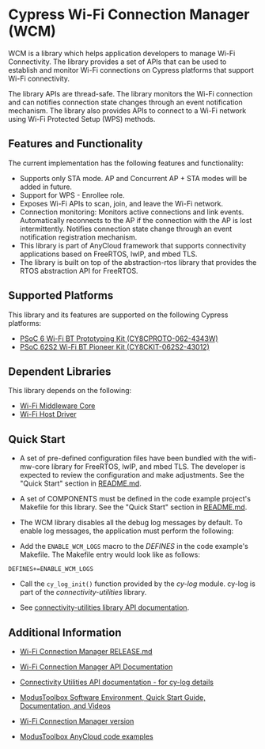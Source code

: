 # Cypress Wi-Fi Connection Manager (WCM)
WCM is a library which helps application developers to manage Wi-Fi Connectivity. The library provides a set of APIs that can be used to establish and monitor Wi-Fi connections on Cypress platforms that support Wi-Fi connectivity.

The library APIs are thread-safe. The library monitors the Wi-Fi connection and can notifies connection state changes through an event notification mechanism. The library also provides APIs to connect to a Wi-Fi network using Wi-Fi Protected Setup (WPS)  methods.

## Features and Functionality
The current implementation has the following features and functionality:
* Supports only STA mode. AP and Concurrent AP + STA modes will be added in future.
* Support for WPS - Enrollee role.
* Exposes Wi-Fi APIs to scan, join, and leave the Wi-Fi network.
* Connection monitoring: Monitors active connections and link events. Automatically reconnects to the AP if the connection with the AP is lost intermittently. Notifies connection state change through an event notification registration mechanism.
* This library is part of AnyCloud framework that supports connectivity applications based on FreeRTOS, lwIP, and mbed TLS.
* The library is built on top of the abstraction-rtos library that provides the RTOS abstraction API for FreeRTOS.


## Supported Platforms
This library and its features are supported on the following Cypress platforms:
* [PSoC 6 Wi-Fi BT Prototyping Kit (CY8CPROTO-062-4343W)](https://www.cypress.com/documentation/development-kitsboards/psoc-6-wi-fi-bt-prototyping-kit-cy8cproto-062-4343w)
* [PSoC 62S2 Wi-Fi BT Pioneer Kit (CY8CKIT-062S2-43012)](https://www.cypress.com/documentation/development-kitsboards/psoc-62s2-wi-fi-bt-pioneer-kit-cy8ckit-062s2-43012)

## Dependent Libraries
This library depends on the following:
* [Wi-Fi Middleware Core](https://github.com/cypresssemiconductorco/wifi-mw-core)
* [Wi-Fi Host Driver](https://github.com/cypresssemiconductorco/wifi-host-driver)

## Quick Start
* A set of pre-defined configuration files have been bundled with the wifi-mw-core library for FreeRTOS, lwIP, and mbed TLS. The developer is expected to review the configuration and make adjustments. See the "Quick Start" section in [README.md](https://github.com/cypresssemiconductorco/wifi-mw-core/blob/master/README.md).

* A set of COMPONENTS must be defined in the code example project's Makefile for this library. See the "Quick Start" section in [README.md](https://github.com/cypresssemiconductorco/wifi-mw-core/blob/master/README.md).

* The WCM library disables all the debug log messages by default. To enable log messages, the application must perform the following:

 - Add the `ENABLE_WCM_LOGS` macro to the *DEFINES* in the code example's Makefile. The Makefile entry would look like as follows:
  ```
  DEFINES+=ENABLE_WCM_LOGS
  ```
 
 - Call the `cy_log_init()` function provided by the *cy-log* module. cy-log is part of the *connectivity-utilities* library. 
 
 - See [connectivity-utilities library API documentation](https://cypresssemiconductorco.github.io/connectivity-utilities/api_reference_manual/html/group__logging__utils.html).


## Additional Information
* [Wi-Fi Connection Manager RELEASE.md](./RELEASE.md)

* [Wi-Fi Connection Manager API Documentation](https://cypresssemiconductorco.github.io/wifi-connection-manager/api_reference_manual/html/index.html)

* [Connectivity Utilities API documentation - for cy-log details](https://cypresssemiconductorco.github.io/connectivity-utilities/api_reference_manual/html/group__logging__utils.html)

* [ModusToolbox Software Environment, Quick Start Guide, Documentation, and Videos](https://www.cypress.com/products/modustoolbox-software-environment)

* [Wi-Fi Connection Manager version](./version.txt)

* [ModusToolbox AnyCloud code examples](https://github.com/cypresssemiconductorco?q=mtb-example-anycloud%20NOT%20Deprecated)
